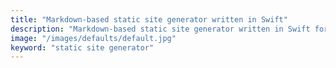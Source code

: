 ```yaml
---
title: "Markdown-based static site generator written in Swift"
description: "Markdown-based static site generator written in Swift for fast, customizable, and efficient website creation."
image: "/images/defaults/default.jpg"
keyword: "static site generator"
---
```


